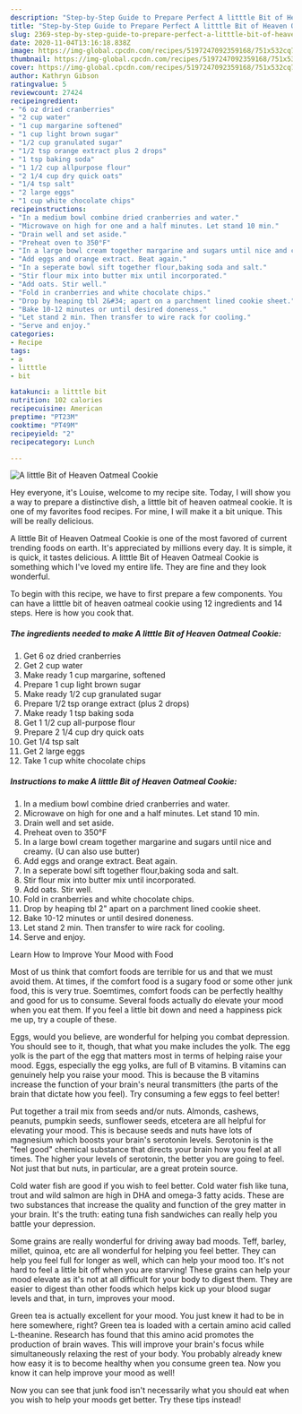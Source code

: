 ```yaml
---
description: "Step-by-Step Guide to Prepare Perfect A litttle Bit of Heaven Oatmeal Cookie"
title: "Step-by-Step Guide to Prepare Perfect A litttle Bit of Heaven Oatmeal Cookie"
slug: 2369-step-by-step-guide-to-prepare-perfect-a-litttle-bit-of-heaven-oatmeal-cookie
date: 2020-11-04T13:16:18.838Z
image: https://img-global.cpcdn.com/recipes/5197247092359168/751x532cq70/a-litttle-bit-of-heaven-oatmeal-cookie-recipe-main-photo.jpg
thumbnail: https://img-global.cpcdn.com/recipes/5197247092359168/751x532cq70/a-litttle-bit-of-heaven-oatmeal-cookie-recipe-main-photo.jpg
cover: https://img-global.cpcdn.com/recipes/5197247092359168/751x532cq70/a-litttle-bit-of-heaven-oatmeal-cookie-recipe-main-photo.jpg
author: Kathryn Gibson
ratingvalue: 5
reviewcount: 27424
recipeingredient:
- "6 oz dried cranberries"
- "2 cup water"
- "1 cup margarine softened"
- "1 cup light brown sugar"
- "1/2 cup granulated sugar"
- "1/2 tsp orange extract plus 2 drops"
- "1 tsp baking soda"
- "1 1/2 cup allpurpose flour"
- "2 1/4 cup dry quick oats"
- "1/4 tsp salt"
- "2 large eggs"
- "1 cup white chocolate chips"
recipeinstructions:
- "In a medium bowl combine dried cranberries and water."
- "Microwave on high for one and a half minutes. Let stand 10 min."
- "Drain well and set aside."
- "Preheat oven to 350°F"
- "In a large bowl cream together margarine and sugars until nice and creamy. (U can also use butter)"
- "Add eggs and orange extract. Beat again."
- "In a seperate bowl sift together flour,baking soda and salt."
- "Stir flour mix into butter mix until incorporated."
- "Add oats. Stir well."
- "Fold in cranberries and white chocolate chips."
- "Drop by heaping tbl 2&#34; apart on a parchment lined cookie sheet."
- "Bake 10-12 minutes or until desired doneness."
- "Let stand 2 min. Then transfer to wire rack for cooling."
- "Serve and enjoy."
categories:
- Recipe
tags:
- a
- litttle
- bit

katakunci: a litttle bit 
nutrition: 102 calories
recipecuisine: American
preptime: "PT23M"
cooktime: "PT49M"
recipeyield: "2"
recipecategory: Lunch

---
```



![A litttle Bit of Heaven Oatmeal Cookie](https://img-global.cpcdn.com/recipes/5197247092359168/751x532cq70/a-litttle-bit-of-heaven-oatmeal-cookie-recipe-main-photo.jpg)

Hey everyone, it's Louise, welcome to my recipe site. Today, I will show you a way to prepare a distinctive dish, a litttle bit of heaven oatmeal cookie. It is one of my favorites food recipes. For mine, I will make it a bit unique. This will be really delicious.



A litttle Bit of Heaven Oatmeal Cookie is one of the most favored of current trending foods on earth. It's appreciated by millions every day. It is simple, it is quick, it tastes delicious. A litttle Bit of Heaven Oatmeal Cookie is something which I've loved my entire life. They are fine and they look wonderful.


To begin with this recipe, we have to first prepare a few components. You can have a litttle bit of heaven oatmeal cookie using 12 ingredients and 14 steps. Here is how you cook that.

<!--inarticleads1-->

##### The ingredients needed to make A litttle Bit of Heaven Oatmeal Cookie:

1. Get 6 oz dried cranberries
1. Get 2 cup water
1. Make ready 1 cup margarine, softened
1. Prepare 1 cup light brown sugar
1. Make ready 1/2 cup granulated sugar
1. Prepare 1/2 tsp orange extract (plus 2 drops)
1. Make ready 1 tsp baking soda
1. Get 1 1/2 cup all-purpose flour
1. Prepare 2 1/4 cup dry quick oats
1. Get 1/4 tsp salt
1. Get 2 large eggs
1. Take 1 cup white chocolate chips




<!--inarticleads2-->

##### Instructions to make A litttle Bit of Heaven Oatmeal Cookie:

1. In a medium bowl combine dried cranberries and water.
1. Microwave on high for one and a half minutes. Let stand 10 min.
1. Drain well and set aside.
1. Preheat oven to 350°F
1. In a large bowl cream together margarine and sugars until nice and creamy. (U can also use butter)
1. Add eggs and orange extract. Beat again.
1. In a seperate bowl sift together flour,baking soda and salt.
1. Stir flour mix into butter mix until incorporated.
1. Add oats. Stir well.
1. Fold in cranberries and white chocolate chips.
1. Drop by heaping tbl 2&#34; apart on a parchment lined cookie sheet.
1. Bake 10-12 minutes or until desired doneness.
1. Let stand 2 min. Then transfer to wire rack for cooling.
1. Serve and enjoy.




Learn How to Improve Your Mood with Food


Most of us think that comfort foods are terrible for us and that we must avoid them. At times, if the comfort food is a sugary food or some other junk food, this is very true. Soemtimes, comfort foods can be perfectly healthy and good for us to consume. Several foods actually do elevate your mood when you eat them. If you feel a little bit down and need a happiness pick me up, try a couple of these.

Eggs, would you believe, are wonderful for helping you combat depression. You should see to it, though, that what you make includes the yolk. The egg yolk is the part of the egg that matters most in terms of helping raise your mood. Eggs, especially the egg yolks, are full of B vitamins. B vitamins can genuinely help you raise your mood. This is because the B vitamins increase the function of your brain's neural transmitters (the parts of the brain that dictate how you feel). Try consuming a few eggs to feel better!

Put together a trail mix from seeds and/or nuts. Almonds, cashews, peanuts, pumpkin seeds, sunflower seeds, etcetera are all helpful for elevating your mood. This is because seeds and nuts have lots of magnesium which boosts your brain's serotonin levels. Serotonin is the "feel good" chemical substance that directs your brain how you feel at all times. The higher your levels of serotonin, the better you are going to feel. Not just that but nuts, in particular, are a great protein source.

Cold water fish are good if you wish to feel better. Cold water fish like tuna, trout and wild salmon are high in DHA and omega-3 fatty acids. These are two substances that increase the quality and function of the grey matter in your brain. It's the truth: eating tuna fish sandwiches can really help you battle your depression. 

Some grains are really wonderful for driving away bad moods. Teff, barley, millet, quinoa, etc are all wonderful for helping you feel better. They can help you feel full for longer as well, which can help your mood too. It's not hard to feel a little bit off when you are starving! These grains can help your mood elevate as it's not at all difficult for your body to digest them. They are easier to digest than other foods which helps kick up your blood sugar levels and that, in turn, improves your mood.

Green tea is actually excellent for your mood. You just knew it had to be in here somewhere, right? Green tea is loaded with a certain amino acid called L-theanine. Research has found that this amino acid promotes the production of brain waves. This will improve your brain's focus while simultaneously relaxing the rest of your body. You probably already knew how easy it is to become healthy when you consume green tea. Now you know it can help improve your mood as well!

Now you can see that junk food isn't necessarily what you should eat when you wish to help your moods get better. Try  these tips  instead!

